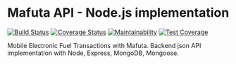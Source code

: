 # Mafuta API - Node.js implementation

[![Build Status](https://travis-ci.org/jngisiro/mafuta-api.svg?branch=master)](https://travis-ci.org/jngisiro/mafuta-api) [![Coverage Status](https://coveralls.io/repos/github/jngisiro/mafuta-api/badge.svg?branch=master)](https://coveralls.io/github/jngisiro/mafuta-api?branch=master) [![Maintainability](https://api.codeclimate.com/v1/badges/7823fc8df62b998c79e4/maintainability)](https://codeclimate.com/github/jngisiro/mafuta-api/maintainability) [![Test Coverage](https://api.codeclimate.com/v1/badges/7823fc8df62b998c79e4/test_coverage)](https://codeclimate.com/github/jngisiro/mafuta-api/test_coverage)

Mobile Electronic Fuel Transactions with Mafuta. Backend json API implementation with Node, Express, MongoDB, Mongoose.
